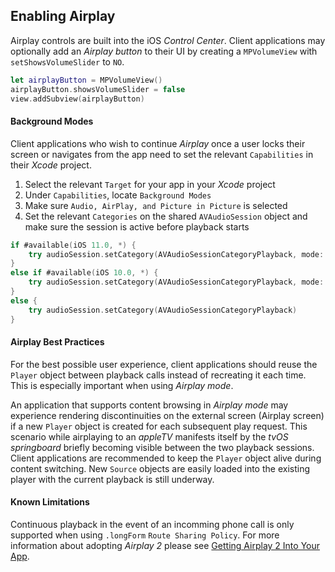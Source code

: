 ## Enabling Airplay
Airplay controls are built into the iOS *Control Center*. Client applications may optionally add an *Airplay button* to their UI by creating a `MPVolumeView` with `setShowsVolumeSlider` to `NO`.

```Swift
let airplayButton = MPVolumeView()
airplayButton.showsVolumeSlider = false
view.addSubview(airplayButton)
```

#### Background Modes
Client applications who wish to continue *Airplay* once a user locks their screen or navigates from the app need to set the relevant `Capabilities` in their *Xcode* project.

1. Select the relevant `Target` for your app in your *Xcode* project
2. Under `Capabilities`, locate `Background Modes`
3. Make sure `Audio, AirPlay, and Picture in Picture` is selected
4. Set the relevant `Categories` on the shared `AVAudioSession` object and make sure the session is active before playback starts

```Swift
if #available(iOS 11.0, *) {
    try audioSession.setCategory(AVAudioSessionCategoryPlayback, mode: AVAudioSessionModeMoviePlayback, routeSharingPolicy: .longForm)
}
else if #available(iOS 10.0, *) {
    try audioSession.setCategory(AVAudioSessionCategoryPlayback, mode: AVAudioSessionModeMoviePlayback)
}
else {
    try audioSession.setCategory(AVAudioSessionCategoryPlayback)
}
```

#### Airplay Best Practices
For the best possible user experience, client applications should reuse the `Player` object between playback calls instead of recreating it each time. This is especially important when using *Airplay mode*.

An application that supports content browsing in *Airplay mode* may experience rendering discontinuities on the external screen (Airplay screen) if a new `Player` object is created for each subsequent play request. This scenario while airplaying to an *appleTV* manifests itself by the *tvOS springboard* briefly becoming visible between the two playback sessions. Client applications are recommended to keep the `Player` object alive during content switching. New `Source` objects are easily loaded into the existing player with the current playback is still underway.

#### Known Limitations
Continuous playback in the event of an incomming phone call is only supported when using `.longForm` `Route Sharing Policy`.  For more information about adopting *Airplay 2* please see [Getting Airplay 2 Into Your App](https://developer.apple.com/documentation/avfoundation/airplay_2/getting_airplay_2_into_your_app).
